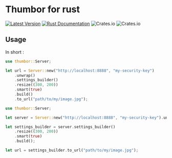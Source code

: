 # Thumbor for rust

[![Latest Version](https://img.shields.io/crates/v/thumbor.svg)](https://crates.io/crates/thumbor)
[![Rust Documentation](https://docs.rs/thumbor/badge.svg)](https://docs.rs/thumbor)
![Crates.io](https://img.shields.io/crates/l/thumbor)
![Crates.io](https://img.shields.io/crates/d/thumbor)

## Usage

In short :

```rust
use thumbor::Server;

let url = Server::new("http://localhost:8888", "my-security-key")
    .unwrap()
    .settings_builder()
    .resize((300, 200))
    .smart(true)
    .build()
    .to_url("path/to/my/image.jpg");
```

```rust
use thumbor::Server;

let server = Server::new("http://localhost:8888", "my-security-key").unwrap();

let settings_builder = server.settings_builder()
    .resize((300, 200))
    .smart(true)
    .build();

let url = settings_builder.to_url("path/to/my/image.jpg");
```
